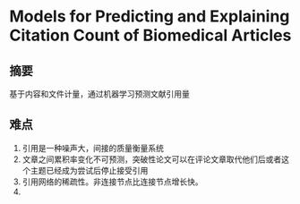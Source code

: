 # Models for Predicting and Explaining Citation Count of Biomedical Articles

## 摘要

基于内容和文件计量，通过机器学习预测文献引用量

## 难点

1. 引用是一种噪声大，间接的质量衡量系统
2. 文章之间累积率变化不可预测，突破性论文可以在评论文章取代他们后或者这个主题已经成为尝试后停止接受引用
3. 引用网络的稀疏性。非连接节点比连接节点增长快。
4. 
